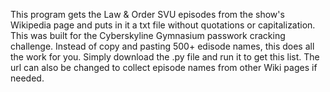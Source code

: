 This program gets the Law & Order SVU episodes from the show's Wikipedia page and puts in it a txt file without quotations or capitalization.
This was built for the Cyberskyline Gymnasium passwork cracking challenge. Instead of copy and pasting 500+ edisode names, this does all the work for you.
Simply download the .py file and run it to get this list. 
The url can also be changed to collect episode names from other Wiki pages if needed.

